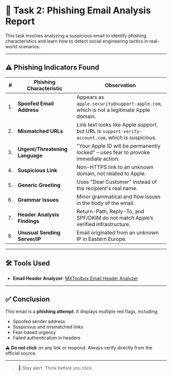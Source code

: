 # 📧 Task 2: Phishing Email Analysis Report

This task involves analyzing a suspicious email to identify phishing characteristics and learn how to detect social engineering tactics in real-world scenarios.

---

## ⚠️ Phishing Indicators Found

| #  | Phishing Characteristic      | Observation |
|----|------------------------------|-------------|
| 1. | **Spoofed Email Address**    | Appears as `apple.security@support-apple.com`, which is not a legitimate Apple domain. |
| 2. | **Mismatched URLs**          | Link text looks like Apple support, but URL is `support-verify-account.com`, which is suspicious. |
| 3. | **Urgent/Threatening Language** | "Your Apple ID will be permanently locked" – uses fear to provoke immediate action. |
| 4. | **Suspicious Link**          | Non-HTTPS link to an unknown domain, not related to Apple. |
| 5. | **Generic Greeting**         | Uses "Dear Customer" instead of the recipient's real name. |
| 6. | **Grammar Issues**           | Minor grammatical and flow issues in the body of the email. |
| 7. | **Header Analysis Findings** | Return-Path, Reply-To, and SPF/DKIM do not match Apple’s verified infrastructure. |
| 8. | **Unusual Sending Server/IP**| Email originated from an unknown IP in Eastern Europe. |

---

## 🛠️ Tools Used

- **Email Header Analyzer**: [MXToolbox Email Header Analyzer](https://mxtoolbox.com/EmailHeaders.aspx)

---

## ✅ Conclusion

This email is a **phishing attempt**. It displays multiple red flags, including:
- Spoofed sender address
- Suspicious and mismatched links
- Fear-based urgency
- Failed authentication in headers

⚠️ **Do not click** on any link or respond. Always verify directly from the official source.

---

> 🔐 Stay alert. Think before you click.
